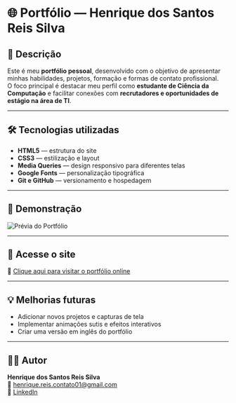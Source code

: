 # 🌐 Portfólio — Henrique dos Santos Reis Silva

## 📖 Descrição
Este é meu **portfólio pessoal**, desenvolvido com o objetivo de apresentar minhas habilidades, projetos, formação e formas de contato profissional.  
O foco principal é destacar meu perfil como **estudante de Ciência da Computação** e facilitar conexões com **recrutadores e oportunidades de estágio na área de TI**.

---

## 🛠️ Tecnologias utilizadas
- **HTML5** — estrutura do site  
- **CSS3** — estilização e layout  
- **Media Queries** — design responsivo para diferentes telas  
- **Google Fonts** — personalização tipográfica  
- **Git e GitHub** — versionamento e hospedagem  

---

## 📸 Demonstração
![Prévia do Portfólio](assets/meu-portfolio-preview.jpg)

---

## 🚀 Acesse o site
🔗 [Clique aqui para visitar o portfólio online](https://henriquesrs.github.io/portifolio/)

---

## 💡 Melhorias futuras
- Adicionar novos projetos e capturas de tela  
- Implementar animações sutis e efeitos interativos  
- Criar uma versão em inglês do portfólio  

---

## 👨‍💻 Autor
**Henrique dos Santos Reis Silva**  
📧 [henrique.reis.contato01@gmail.com](mailto:henrique.reis.contato01@gmail.com)  
💼 [LinkedIn](https://www.linkedin.com/in/henrique-srs/)  